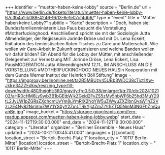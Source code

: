 +++
identifier = "muetter-haben-keine-lobby"
source = "Berlin.de"
url = "https://www.berlin.de/tickets/literatur/muetter-haben-keine-lobby-67c3b4a1-b088-4246-9b13-8e1e07cf4db6/"
type = "event"
title = "Mütter haben keine Lobby?"
subtitle = "Karte"
description = "Doch, haben sie! Bundesfamilienministerin Lisa Paus besucht die Vorstellung #Motherfuckinghood. Anschließend spricht sie mit der Soziologin Jutta Allmendinger, der Regisseurin Jorinde Dröse und mit Dr. Lena Eckert, IInitiatorin des feministischen Roten Tisches zu Care und Mutterschaft. Wie wollen wir Care-Arbeit in Zukunft organisieren und welche Banden wollen wir dafür bilden? Ein Abend für die Lobby der Mütter, mit anschließender Gelegenheit zur Vernetzung.MIT Jorinde Dröse, Lena Eckert, Lisa PausMODERATION Jutta AllmendingerAM 12.11., IM ANSCHLUSS AN DIE VORSTELLUNG #MOTHERFUCKINGHOOD NEUES HAUSIn Kooperation mit dem Gunda Werner Institut der Heinrich Böll Stiftung"
image = "https://imgproxy.berlinonline.net/ta2B5MBUzv45UBb3WDC38cTict1Xw-JkIrn34ZZEdkw/resizing_type:fill-down/width:480/height:360/gravity:fp:0.5:0.38/enlarge:1/q:70/cb:2024102102/aHR0cHM6Ly9wb3B1bGEtbWlkZGxld2FyZS5zMy5hbWF6b25hd3MuY29tL2JvLW1pZGRsZXdhcmUvYm8uYmRlX2NoYW5uZWwuZXZlbnQvaW1hZ2VzLzE4Ny82NmVmZWY1YS0yY2ZmLTRkYjctZmZiYi1jZTQ5NmM3NGFhZmQuanBn.jpg"
image_bucket = "https://storage.googleapis.com/fem-readup.appspot.com/muetter-haben-keine-lobby.webp"
start_date = "2024-11-12T19:30:00.000"
end_date = "2024-11-12T19:30:00.000"
category = "Literatur"
organizer = "Berliner Ensemble - Neues Haus"
updated = "2024-10-21T00:45:41.000"
languages = []
[contact]
location_street = "Bertolt-Brecht-Platz 1"
location_city = " 10117 Berlin-Mitte"
[location]
location_street = "Bertolt-Brecht-Platz 1"
location_city = " 10117 Berlin-Mitte"
+++